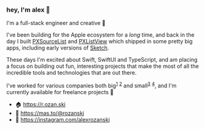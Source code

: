 ### hey, I'm alex 👋

I'm a full-stack engineer and creative 🔮

I've been building for the Apple ecosystem for a *long* time, and back in the day I built [PXSourceList](https://github.com/alexrozanski/PXSourceList) and [PXListView](https://github.com/alexrozanski/PXListView) which shipped in some pretty big apps, including early versions of [Sketch](https://www.sketch.com).

These days I'm excited about Swift, SwiftUI and TypeScript, and am placing a focus on building out fun, interesting projects that make the most of all the incredible tools and technologies that are out there.

I've worked for various companies both big<sup>[1](https://apple.com)</sup> <sup>[2](https://meta.com)</sup> and small<sup>[3](https://codecademy.com)</sup> <sup>[4](https://picnic.photos)</sup>, and I'm currently available for freelance projects 🙌

- 🏠 https://r.ozan.ski
- 🎺 https://mas.to/@rozanski
- 📸 https://instagram.com/alexrozanski

<!--
**alexrozanski/alexrozanski** is a ✨ _special_ ✨ repository because its `README.md` (this file) appears on your GitHub profile.

Here are some ideas to get you started:

- 🔭 I’m currently working on ...
- 🌱 I’m currently learning ...
- 👯 I’m looking to collaborate on ...
- 🤔 I’m looking for help with ...
- 💬 Ask me about ...
- 📫 How to reach me: ...
- 😄 Pronouns: ...
- ⚡ Fun fact: ...
-->
